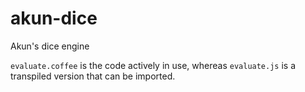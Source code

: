 # akun-dice
Akun's dice engine 

`evaluate.coffee` is the code actively in use, whereas `evaluate.js` is a transpiled version that can be imported.
